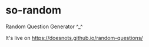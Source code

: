 # so-random
Random Question Generator ^_^ 


It's live on https://doesnots.github.io/random-questions/
